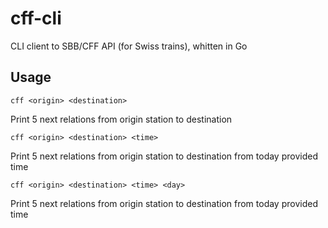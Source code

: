 # cff-cli
CLI client to SBB/CFF API (for Swiss trains), whitten in Go

## Usage

```cff <origin> <destination>```

Print 5 next relations from origin station to destination

```cff <origin> <destination> <time>```

Print 5 next relations from origin station to destination from today provided time

```cff <origin> <destination> <time> <day>```

Print 5 next relations from origin station to destination from today provided time
